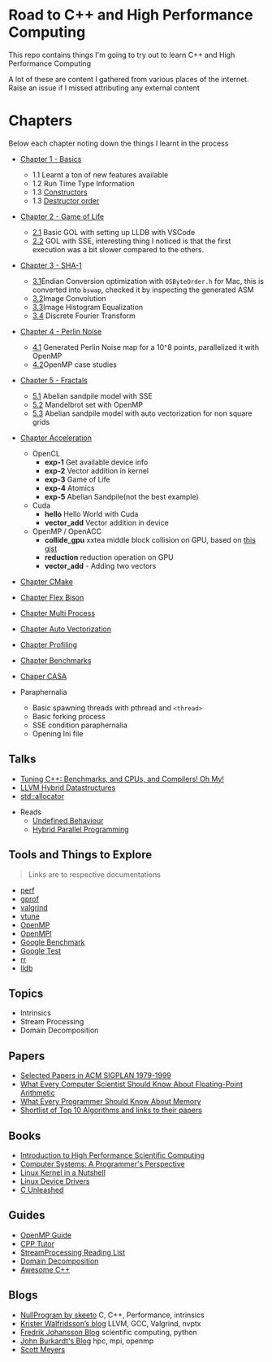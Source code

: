 # Road to C++ and High Performance Computing

This repo contains things I'm going to try out to learn C++ and High Performance Computing

A lot of these are content I gathered from various places of the internet. Raise an issue if I missed attributing any external content

# Chapters

Below each chapter noting down the things I learnt in the process

- [Chapter 1 - Basics](./chapter-1/)
  + 1.1 Learnt a ton of new features available
  + 1.2 Run Time Type Information
  + 1.3 [Constructors](./chapter-1/ctor.cpp)
  + 1.3 [Destructor order](./chapter-1/destruct.cc)
- [Chapter 2 - Game of Life](./chapter-2/)
  - [2.1](./chapter-2/2.1/) Basic GOL with setting up LLDB with VSCode
  - [2.2](./chapter-2/2.2/) GOL with SSE, interesting thing I noticed is that the first execution was a bit slower compared to the others.
- [Chapter 3 - SHA-1](./chapter-3/)
  + [3.1](./chapter-3/3.1/)Endian Conversion optimization with `OSByteOrder.h` for Mac, this is converted into `bswap`, checked it by inspecting the generated ASM
  + [3.2](./chapter-3/3.2/)Image Convolution
  + [3.3](./chapter-3/3.3/)Image Histogram Equalization
  + [3.4](./chapter-3/3.4/) Discrete Fourier Transform
- [Chapter 4 - Perlin Noise](./chapter-4/)
  + [4.1](./chapter-4/4.1/) Generated Perlin Noise map for a 10^8 points, parallelized it with OpenMP
  + [4.2](./chapter-4/4.2/)OpenMP case studies
- [Chapter 5 - Fractals](./chapter-5/)
  + [5.1](./chapter-5/5.1/) Abelian sandpile model with SSE
  + [5.2](./chapter-5/5.2/) Mandelbrot set with OpenMP
  + [5.3](./chapter-5/5.3/) Abelian sandpile model with auto vectorization for non square grids
- [Chapter Acceleration](./chapter-acceleration/)
  + OpenCL
    - **exp-1** Get available device info
    - **exp-2** Vector addition in kernel
    - **exp-3** Game of Life
    - **exp-4** Atomics
    - **exp-5** Abelian Sandpile(not the best example)
  + Cuda
    - **hello** Hello World with Cuda
    - **vector_add** Vector addition in device
  + OpenMP / OpenACC
    - **collide_gpu** xxtea middle block collision on GPU, based on [this gist](https://gist.github.com/skeeto/20d0768222af9e7fe6ec0a2d78726d1a)
    - **reduction** reduction operation on GPU
    - **vector_add** - Adding two vectors
- [Chapter CMake](./chapter-cmake/)
- [Chapter Flex Bison](./chapter-flex-bison/)
- [Chapter Multi Process](./chapter-multi-process/)
- [Chapter Auto Vectorization](./chapter-auto-vectorization/)
- [Chapter Profiling](./chapter-profiling/)
- [Chapter Benchmarks](./chapter-benchmark/)
- [Chaper CASA](./chapter-casa/)

- Paraphernalia
  + Basic spawning threads with pthread and `<thread>`
  + Basic forking process
  + SSE condition paraphernalia
  + Opening Ini file


## Talks
  + [Tuning C++: Benchmarks, and CPUs, and Compilers! Oh My!](https://www.youtube.com/watch?v=nXaxk27zwlk)
  + [LLVM Hybrid Datastructures](https://www.youtube.com/watch?v=vElZc6zSIXM)
  + [std::allocator](https://www.youtube.com/watch?v=LIb3L4vKZ7U)

- Reads
  + [Undefined Behaviour](https://blog.llvm.org/2011/05/what-every-c-programmer-should-know.html)
  + [Hybrid Parallel Programming](https://openmp.org/wp-content/uploads/HybridPP_Slides.pdf)

## Tools and Things to Explore

> Links are to respective documentations

- [perf](https://perf.wiki.kernel.org/index.php/Main_Page)
- [gprof](https://ftp.gnu.org/old-gnu/Manuals/gprof-2.9.1/html_mono/gprof.html)
- [valgrind](https://www.valgrind.org/docs/manual/quick-start.html)
- [vtune](https://en.wikipedia.org/wiki/VTune)
- [OpenMP](https://www.openmp.org/wp-content/uploads/OpenMPRefCard-5.1-web.pdf)
- [OpenMPI](https://www.open-mpi.org/doc/current/)
- [Google Benchmark](https://github.com/google/benchmark)
- [Google Test](https://github.com/google/googletest)
- [rr](https://github.com/rr-debugger/rr)
- [lldb](https://lldb.llvm.org/use/tutorial.html)

## Topics

- Intrinsics
- Stream Processing
- Domain Decomposition

## Papers

- [Selected Papers in ACM SIGPLAN 1979-1999](https://www.cs.utexas.edu/users/mckinley/20-years.html)
- [What Every Computer Scientist Should Know About Floating-Point Arithmetic](http://pages.cs.wisc.edu/~david/courses/cs552/S12/handouts/goldberg-floating-point.pdf)
- [What Every Programmer Should Know About Memory](https://people.freebsd.org//~lstewart/articles/cpumemory.pdf)
- [Shortlist of Top 10 Algorithms and links to their papers](https://people.math.sc.edu/Burkardt/classes/tta_2015/algorithms.html)

## Books

- [Introduction to High Performance Scientific Computing](https://pages.tacc.utexas.edu/~eijkhout/istc/html/index.html)
- [Computer Systems: A Programmer's Perspective]()
- [Linux Kernel in a Nutshell](http://www.kroah.com/lkn/)
- [Linux Device Drivers](https://lwn.net/Kernel/LDD3/)
- [C Unleashed](https://github.com/eliben/c-unleashed-book-souce-code)

## Guides

- [OpenMP Guide](https://bisqwit.iki.fi/story/howto/openmp/#Abstract)
- [CPP Tutor](https://github.com/banach-space/cpp-tutor)
- [StreamProcessing Reading List](https://github.com/ShuhaoZhangTony/StreamProcessing_ReadingList)
- [Domain Decomposition](https://github.com/arielshao/Domain-Decomposition-)
- [Awesome C++](https://github.com/rigtorp/awesome-modern-cpp)

## Blogs

- [NullProgram by skeeto](https://nullprogram.com/) C, C++, Performance, intrinsics
- [Krister Walfridsson’s blog](https://kristerw.blogspot.com/) LLVM, GCC, Valgrind, nvptx
- [Fredrik Johansson Blog](https://fredrikj.net/blog/) scientific computing, python
- [John Burkardt's Blog](https://people.math.sc.edu/Burkardt/) hpc, mpi, openmp
- [Scott Meyers](https://aristeia.com/)

